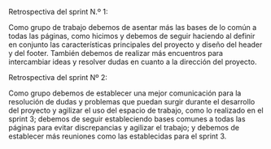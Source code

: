 Retrospectiva del sprint N.º 1:

Como grupo de trabajo debemos de asentar más las bases de lo común a todas las páginas, como hicimos y debemos de seguir haciendo al definir en conjunto las características principales del proyecto y diseño del header y del footer.
También debemos de realizar más encuentros para intercambiar ideas y resolver dudas en cuanto a la dirección del proyecto.

Retrospectiva del sprint Nº 2:

Como grupo debemos de establecer una mejor comunicación para la resolución de dudas y problemas que puedan surgir durante el desarrollo del proyecto y agilizar el uso del espacio de trabajo, como lo realizado en el sprint 3; debemos de seguir estableciendo bases comunes a todas las páginas para evitar discrepancias y agilizar el trabajo; y debemos de establecer más reuniones como las establecidas para el sprint 3.
